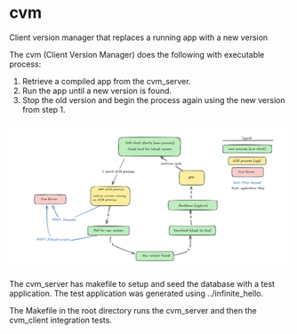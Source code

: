 # cvm
Client version manager that replaces a running app with a new version

The cvm (Client Version Manager) does the following with executable process:
1. Retrieve a compiled app from the cvm_server.
2. Run the app until a new version is found.
3. Stop the old version and begin the process again using the new version from step 1.

![img.png](img.png)

The cvm_server has makefile to setup and seed the database with a test application. The test application was generated using ../infinite_hello.

The Makefile in the root directory runs the cvm_server and then the cvm_client integration tests.
